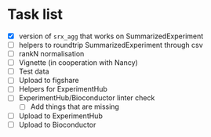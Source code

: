 # Task list


- [X] version of `srx_agg` that works on SummarizedExperiment
- [ ] helpers to roundtrip SummarizedExperiment through csv
- [ ] rankN normalisation
- [ ] Vignette (in cooperation with Nancy)
- [ ] Test data
- [ ] Upload to figshare
- [ ] Helpers for ExperimentHub
- [ ] ExperimentHub/Bioconductor linter check
  - [ ] Add things that are missing
- [ ] Upload to ExperimentHub
- [ ] Upload to Bioconductor
